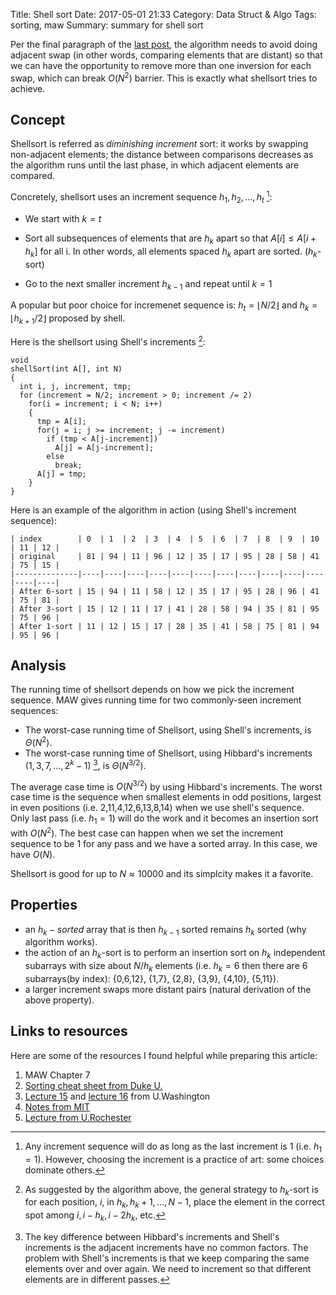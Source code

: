 Title: Shell sort
Date: 2017-05-01 21:33
Category: Data Struct & Algo
Tags: sorting, maw
Summary: summary for shell sort

Per the final paragraph of the [last post]({filename}/blog/2017/04/17/insertion-sort.md),
the algorithm needs to avoid doing adjacent swap (in other words, comparing elements that are distant) 
so that we can have the opportunity to remove more than one inversion for each swap, which
can break $O(N^2)$ barrier. This is exactly what shellsort tries to achieve. 

## Concept

Shellsort is referred as *diminishing increment* sort: it works by swapping
non-adjacent elements; the distance between comparisons decreases as the 
algorithm runs until the last phase, in which adjacent elements are compared.

Concretely, shellsort uses an increment sequence $h_1, h_2, \dots, h_t$ [^1]:

- We start with $k=t$

- Sort all subsequences of elements that are $h_k$ apart so that $A[i] \le A[i+h_k]$ for all i.
In other words, all elements spaced $h_k$ apart are sorted. ($h_k$-sort)

- Go to the next smaller increment $h_{k-1}$ and repeat until $k = 1$

A popular but poor choice for incremenet sequence is: $h_t = \lfloor{N/2}\rfloor$ and
$h_k = \lfloor{h_{k+1}/2}\rfloor$ proposed by shell. 

Here is the shellsort using Shell's increments [^2]:

```{c}
void
shellSort(int A[], int N)
{
  int i, j, increment, tmp;
  for (increment = N/2; increment > 0; increment /= 2)
    for(i = increment; i < N; i++)
    {
      tmp = A[i];
      for(j = i; j >= increment; j -= increment)
        if (tmp < A[j-increment])
          A[j] = A[j-increment];
        else
          break;
      A[j] = tmp;
    }
}
```

Here is an example of the algorithm in action (using Shell's increment sequence):

```
| index        | 0  | 1  | 2  | 3  | 4  | 5  | 6  | 7  | 8  | 9  | 10 | 11 | 12 |
| original     | 81 | 94 | 11 | 96 | 12 | 35 | 17 | 95 | 28 | 58 | 41 | 75 | 15 |
|--------------|----|----|----|----|----|----|----|----|----|----|----|----|----|
| After 6-sort | 15 | 94 | 11 | 58 | 12 | 35 | 17 | 95 | 28 | 96 | 41 | 75 | 81 |
| After 3-sort | 15 | 12 | 11 | 17 | 41 | 28 | 58 | 94 | 35 | 81 | 95 | 75 | 96 |
| After 1-sort | 11 | 12 | 15 | 17 | 28 | 35 | 41 | 58 | 75 | 81 | 94 | 95 | 96 |
```

## Analysis

The running time of shellsort depends on how we pick the increment sequence. MAW gives 
running time for two commonly-seen increment sequences:

- The worst-case running time of Shellsort, using Shell's increments, is $\Theta(N^2)$.
- The worst-case running time of Shellsort, using Hibbard's increments ($1,3,7, \dots, 2^k-1$) [^3], is $\Theta(N^{3/2})$.

The average case time is $O(N^{3/2})$ by using Hibbard's increments. The worst case time
is the sequence when smallest elements in odd positions, largest in even positions (i.e. 2,11,4,12,6,13,8,14)
when we use shell's sequence. Only last pass (i.e. $h_1 = 1$) will do the work and it becomes 
an insertion sort with $O(N^2)$. The best case can happen when we set the increment sequence to be 1
for any pass and we have a sorted array. In this case, we have $O(N)$.

Shellsort is good for up to $N \approx 10000$ and its simplcity makes it a favorite.

## Properties

- an $h_k-sorted$ array that is then $h_{k-1}$ sorted remains $h_k$ sorted (why algorithm works).
- the action of an $h_k$-sort is to perform an insertion sort on $h_k$ independent subarrays with size about $N/h_k$ elements
(i.e. $h_k = 6$ then there are 6 subarrays(by index): {0,6,12}, {1,7}, {2,8}, {3,9}, {4,10}, {5,11}).
- a larger increment swaps more distant pairs (natural derivation of the above property).

## Links to resources

Here are some of the resources I found helpful while preparing this article:

1. MAW Chapter 7
2. [Sorting cheat sheet from Duke U.](https://www.cs.duke.edu/courses/fall01/cps100/notes/sorting_cheat.txt)
3. [Lecture 15](https://courses.cs.washington.edu/courses/cse373/01sp/Lect15.pdf) and
[lecture 16](https://courses.cs.washington.edu/courses/cse373/01sp/Lect16_2up.pdf) from U.Washington
4. [Notes from MIT](http://web.mit.edu/1.124/LectureNotes/sorting.html)
5. [Lecture from U.Rochester](https://www.cs.rochester.edu/~brown/172/lectures/12_sort1/12sort1.html)

[^1]: Any increment sequence will do as long as the last increment is 1 (i.e. $h_1 = 1$).
However, choosing the increment is a practice of art: some choices dominate others.

[^2]: As suggested by the algorithm above, the general strategy to $h_k$-sort is
for each position, $i$, in $h_k, h_k+1, \dots, N-1,$ place the element in 
the correct spot among $i, i-h_k, i-2h_k$, etc.

[^3]: The key difference between Hibbard's increments and Shell's increments is the adjacent
increments have no common factors. The problem with Shell's increments is that
we keep comparing the same elements over and over again. We need to increment
so that different elements are in different passes.